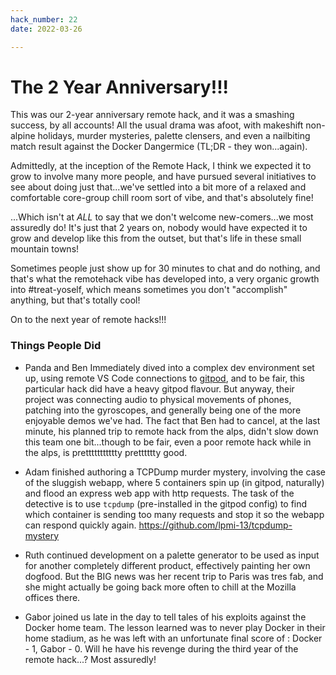 ```yaml
---
hack_number: 22
date: 2022-03-26

---
```


# The 2 Year Anniversary!!!

This was our 2-year anniversary remote hack, and it was a smashing success, by all accounts! All the usual drama was afoot, with makeshift non-alpine holidays, murder mysteries, palette clensers, and even a nailbiting match result against the Docker Dangermice (TL;DR - they won...again).

Admittedly, at the inception of the Remote Hack, I think we expected it to grow to involve many more people, and have pursued several initiatives to see about doing just that...we've settled into a bit more of a relaxed and comfortable core-group chill room sort of vibe, and that's absolutely fine!

...Which isn't at _ALL_ to say that we don't welcome new-comers...we most assuredly do! It's just that 2 years on, nobody would have expected it to grow and develop like this from the outset, but that's life in these small mountain towns!

Sometimes people just show up for 30 minutes to chat and do nothing, and that's what the remotehack vibe has developed into, a very organic growth into #treat-yoself, which means sometimes you don't "accomplish" anything, but that's totally cool!

On to the next year of remote hacks!!!

### Things People Did

- Panda and Ben Immediately dived into a complex dev environment set up, using remote VS Code connections to [gitpod](https://www.gitpod.io/docs/), and to be fair, this particular hack did have a heavy gitpod flavour. But anyway, their project was connecting audio to physical movements of phones, patching into the gyroscopes, and generally being one of the more enjoyable demos we've had. The fact that Ben had to cancel, at the last minute, his planned trip to remote hack from the alps, didn't slow down this team one bit...though to be fair, even a poor remote hack while in the alps, is prettttttttttty pretttttty good.

- Adam finished authoring a TCPDump murder mystery, involving the case of the sluggish webapp, where 5 containers spin up (in gitpod, naturally) and flood an express web app with http requests. The task of the detective is to use `tcpdump` (pre-installed in the gitpod config) to find which container is sending too many requests and stop it so the webapp can respond quickly again. https://github.com/lpmi-13/tcpdump-mystery

- Ruth continued development on a palette generator to be used as input for another completely different product, effectively painting her own dogfood. But the BIG news was her recent trip to Paris was tres fab, and she might actually be going back more often to chill at the Mozilla offices there.

- Gabor joined us late in the day to tell tales of his exploits against the Docker home team. The lesson learned was to never play Docker in their home stadium, as he was left with an unfortunate final score of : Docker - 1, Gabor - 0. Will he have his revenge during the third year of the remote hack...? Most assuredly!

